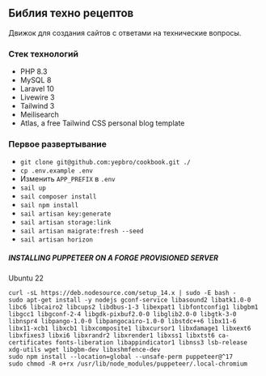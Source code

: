 ## Библия техно рецептов

Движок для создания сайтов с ответами на технические вопросы.

### Стек технологий

- PHP 8.3
- MySQL 8
- Laravel 10
- Livewire 3
- Tailwind 3
- Meilisearch
- Atlas, a free Tailwind CSS personal blog template

### Первое развертывание

- `git clone git@github.com:yepbro/cookbook.git ./`
- `cp .env.example .env`
- Изменить `APP_PREFIX` в `.env`
- `sail up`
- `sail composer install`
- `sail npm install`
- `sail artisan key:generate`
- `sail artisan storage:link`
- `sail artisan maigrate:fresh --seed`
- `sail artisan horizon`

##### INSTALLING PUPPETEER ON A FORGE PROVISIONED SERVER

Ubuntu 22

```
curl -sL https://deb.nodesource.com/setup_14.x | sudo -E bash -
sudo apt-get install -y nodejs gconf-service libasound2 libatk1.0-0 libc6 libcairo2 libcups2 libdbus-1-3 libexpat1 libfontconfig1 libgbm1 libgcc1 libgconf-2-4 libgdk-pixbuf2.0-0 libglib2.0-0 libgtk-3-0 libnspr4 libpango-1.0-0 libpangocairo-1.0-0 libstdc++6 libx11-6 libx11-xcb1 libxcb1 libxcomposite1 libxcursor1 libxdamage1 libxext6 libxfixes3 libxi6 libxrandr2 libxrender1 libxss1 libxtst6 ca-certificates fonts-liberation libappindicator1 libnss3 lsb-release xdg-utils wget libgbm-dev libxshmfence-dev
sudo npm install --location=global --unsafe-perm puppeteer@^17
sudo chmod -R o+rx /usr/lib/node_modules/puppeteer/.local-chromium
```
